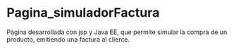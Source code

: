 # Pagina_simuladorFactura
Página desarrollada con jsp y Java EE, que permite simular la compra de un producto, emitiendo una factura al cliente.
